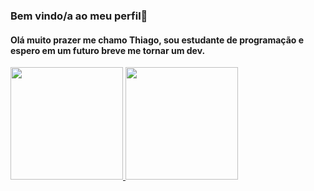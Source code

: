 ### Bem vindo/a ao meu perfil👋

#### Olá muito prazer me chamo Thiago, sou estudante de programação e espero em um futuro breve me tornar um dev.

<div>
<a href="https://github.com/thiagodallacosta">
<img height="180em" src="https://github-readme-stats.vercel.app/api/top-langs/?username=thiagodallacosta&layout=compact&langs_count=7&theme=dracula"/>
<img height="180em" src="https://github-readme-stats.vercel.app/api?username=thiagodallacosta&show_icons=true&theme=dracula&include_all_commits=true&count_private=true"/>
</div>

